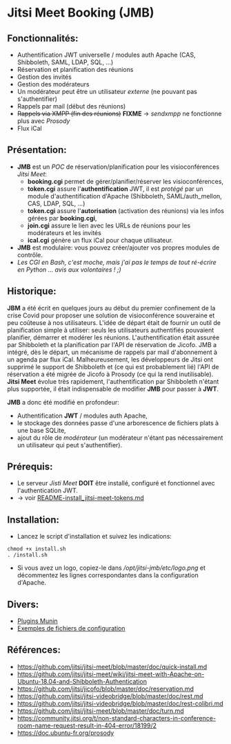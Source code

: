 # Jitsi Meet Booking (JMB)

## Fonctionnalités:

* Authentification JWT universelle / modules auth Apache (CAS, Shibboleth, SAML, LDAP, SQL, ...)
* Réservation et planification des réunions
* Gestion des invités
* Gestion des modérateurs
* Un modérateur peut être un utilisateur *externe* (ne pouvant pas s'authentifier)
* Rappels par mail (début des réunions)
* ~~Rappels via XMPP (fin des réunions)~~ **FIXME** -> *sendxmpp* ne fonctionne plus avec *Prosody*
* Flux iCal

## Présentation:

* **JMB** est un *POC* de réservation/planification pour les visioconférences *Jitsi Meet*:
  * **booking.cgi** permet de gérer/planifier/réserver les visioconférences,
  * **token.cgi** assure l'**authentification** JWT, il est *protégé* par un module d'authentification d'Apache (Shibboleth, SAML/auth_mellon, CAS, LDAP, SQL, ...)
  * **token.cgi** assure l'**autorisation** (activation des réunions) via les infos gérées par **booking.cgi**,
  * **join.cgi** assure le lien avec les URLs de réunions pour les modérateurs et les invités
  * **ical.cgi** génère un flux iCal pour chaque utilisateur.
* **JMB** est modulaire: vous pouvez créer/ajouter vos propres modules de contrôle.
* *Les CGI en Bash, c'est moche, mais j'ai pas le temps de tout ré-écrire en Python ... avis aux volontaires ! ;)*

## Historique:
**JBM** a été écrit en quelques jours au début du premier confinement de la crise Covid pour proposer une solution de visioconférence souveraine et peu coûteuse à nos utilisateurs.
L'idée de départ était de fournir un outil de planification simple à utiliser: seuls les utilisateurs authentifiés pouvaient planifier, démarrer et modérer les réunions.
L'authentification était assurée par Shibboleth et la planification par l'API de réservation de Jicofo.
JMB a intégré, dès le départ, un mécanisme de rappels par mail d'abonnement à un agenda par flux iCal.
Malheureusement, les développeurs de Jitsi ont supprimé le support de Shibboleth et (ce qui est probablement lié) l'API de réservation a été migrée de Jicofo à Prosody (ce qui la rend inutilisable).
**Jitsi Meet** évolue très rapidement, l'authentification par Shibboleth n'étant plus supportée, il était indispensable de modifier **JMB** pour passer à **JWT**.

**JMB** a donc été modifié en profondeur:
  * Authentification **JWT** / modules auth Apache,
  * le stockage des données passe d'une arborescence de fichiers plats à une base SQLite,
  * ajout du rôle de *modérateur* (un modérateur n'étant pas nécessairement un utilisateur qui peut s'authentifier).

## Prérequis:

  * Le serveur *Jisti Meet* **DOIT** être installé, configuré et fonctionnel avec l'authentication JWT.
  * -> voir [README-install_jitsi-meet-tokens.md](README-install_jitsi-meet-tokens.md)

## Installation:

* Lancez le script d'installation et suivez les indications:

```
chmod +x install.sh
. /install.sh
```

* Si vous avez un logo, copiez-le dans */opt/jitsi-jmb/etc/logo.png* et décommentez les lignes correspondantes dans la configuration d'Apache.

## Divers:

* [Plugins Munin](https://github.com/lspagnol/jitsi-jmb/tree/master/munin)
* [Exemples de fichiers de configuration](https://github.com/lspagnol/jitsi-jmb/tree/master/conf-samples)

## Références:

* https://github.com/jitsi/jitsi-meet/blob/master/doc/quick-install.md
* https://github.com/jitsi/jitsi-meet/wiki/jitsi-meet-with-Apache-on-Ubuntu-18.04-and-Shibboleth-Authentication
* https://github.com/jitsi/jicofo/blob/master/doc/reservation.md
* https://github.com/jitsi/jitsi-videobridge/blob/master/doc/rest.md
* https://github.com/jitsi/jitsi-videobridge/blob/master/doc/rest-colibri.md
* https://github.com/jitsi/jitsi-meet/blob/master/doc/turn.md
* https://community.jitsi.org/t/non-standard-characters-in-conference-room-name-request-result-in-404-error/18199/2
* https://doc.ubuntu-fr.org/prosody
